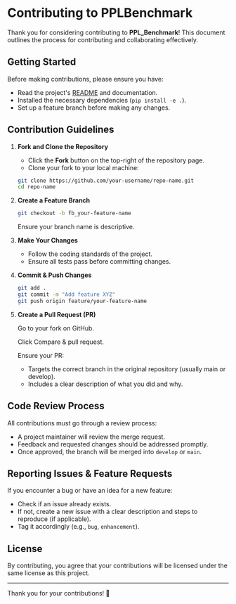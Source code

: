 # Contributing to PPLBenchmark

Thank you for considering contributing to **PPL_Benchmark**! This document outlines the process for contributing and collaborating effectively.

## Getting Started

Before making contributions, please ensure you have:
- Read the project's [README](./README.md) and documentation.
- Installed the necessary dependencies (`pip install -e .`).
- Set up a feature branch before making any changes.

## Contribution Guidelines

1. **Fork and Clone the Repository**  
   - Click the **Fork** button on the top-right of the repository page.
   - Clone your fork to your local machine:

   ```bash
   git clone https://github.com/your-username/repo-name.git
   cd repo-name
   ```

2. **Create a Feature Branch**  
   ```bash
   git checkout -b fb_your-feature-name
   ```
   Ensure your branch name is descriptive.

3. **Make Your Changes**  
   - Follow the coding standards of the project.
   - Ensure all tests pass before committing changes.

4. **Commit & Push Changes**  
   ```bash
   git add .
   git commit -m "Add feature XYZ"
   git push origin feature/your-feature-name
   ```

5. **Create a Pull Request (PR)**  

   Go to your fork on GitHub.

   Click Compare & pull request.

   Ensure your PR:
     - Targets the correct branch in the original repository (usually main or develop).
      - Includes a clear description of what you did and why.
         

## Code Review Process

All contributions must go through a review process:
- A project maintainer will review the merge request.
- Feedback and requested changes should be addressed promptly.
- Once approved, the branch will be merged into `develop` or `main`.


## Reporting Issues & Feature Requests

If you encounter a bug or have an idea for a new feature:
- Check if an issue already exists.
- If not, create a new issue with a clear description and steps to reproduce (if applicable).
- Tag it accordingly (e.g., `bug`, `enhancement`).

## License

By contributing, you agree that your contributions will be licensed under the same license as this project.

---

Thank you for your contributions! 🚀

